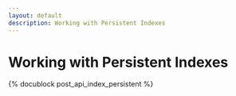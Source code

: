 ```yaml
---
layout: default
description: Working with Persistent Indexes
---
```

Working with Persistent Indexes
===============================

<!-- js/actions/api-index.js -->
{% docublock post_api_index_persistent %}
